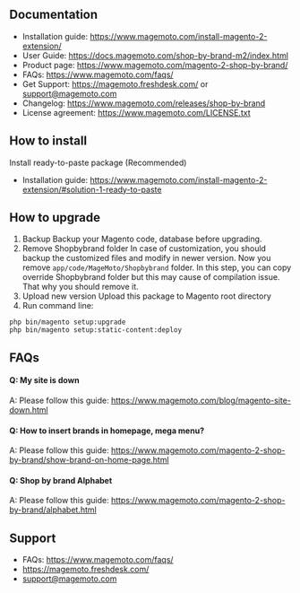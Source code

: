 ## Documentation

- Installation guide: https://www.magemoto.com/install-magento-2-extension/ 
- User Guide: https://docs.magemoto.com/shop-by-brand-m2/index.html
- Product page: https://www.magemoto.com/magento-2-shop-by-brand/
- FAQs: https://www.magemoto.com/faqs/
- Get Support: https://magemoto.freshdesk.com/ or support@magemoto.com
- Changelog: https://www.magemoto.com/releases/shop-by-brand
- License agreement: https://www.magemoto.com/LICENSE.txt


## How to install

Install ready-to-paste package (Recommended)

- Installation guide: https://www.magemoto.com/install-magento-2-extension/#solution-1-ready-to-paste


## How to upgrade

1. Backup
Backup your Magento code, database before upgrading.
2. Remove Shopbybrand folder 
In case of customization, you should backup the customized files and modify in newer version. 
Now you remove `app/code/MageMoto/Shopbybrand` folder. In this step, you can copy override Shopbybrand folder but this may cause of compilation issue. That why you should remove it.
3. Upload new version
Upload this package to Magento root directory
4. Run command line:

```
php bin/magento setup:upgrade
php bin/magento setup:static-content:deploy
```



## FAQs



#### Q: My site is down
A: Please follow this guide: https://www.magemoto.com/blog/magento-site-down.html

#### Q: How to insert brands in homepage, mega menu?
A: Please follow this guide: https://www.magemoto.com/magento-2-shop-by-brand/show-brand-on-home-page.html

#### Q: Shop by brand Alphabet
A: Please follow this guide: https://www.magemoto.com/magento-2-shop-by-brand/alphabet.html



## Support

- FAQs: https://www.magemoto.com/faqs/
- https://magemoto.freshdesk.com/
- support@magemoto.com


